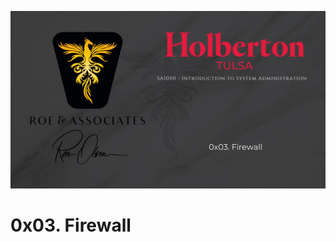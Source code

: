 ![0x03. Firewall](https://github.com/ronroeandassociates/assets/blob/master/images/0x03_firewall.png)

# 0x03. Firewall
